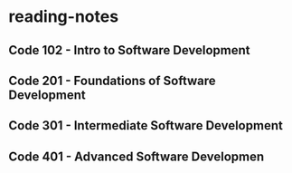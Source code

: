 # reading-notes
## Code 102 - Intro to Software Development
## Code 201 - Foundations of Software Development
## Code 301 - Intermediate Software Development
## Code 401 - Advanced Software Developmen
